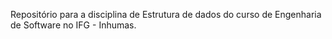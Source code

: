 Repositório para a disciplina de Estrutura de dados do curso de Engenharia de Software no IFG - Inhumas.
